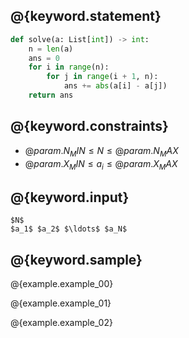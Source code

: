 ## @{keyword.statement}

``` python
def solve(a: List[int]) -> int:
    n = len(a)
    ans = 0
    for i in range(n):
        for j in range(i + 1, n):
            ans += abs(a[i] - a[j])
    return ans
```

## @{keyword.constraints}

- $@{param.N_MIN} \leq N \leq @{param.N_MAX}$
- $@{param.X_MIN} \leq a_i \leq @{param.X_MAX}$

## @{keyword.input}

```
$N$
$a_1$ $a_2$ $\ldots$ $a_N$
```

## @{keyword.sample}

@{example.example_00}

@{example.example_01}

@{example.example_02}

